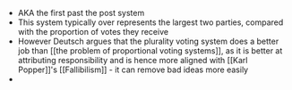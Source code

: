 - AKA the first past the post system 
- This system typically over represents the largest two parties, compared with the proportion of votes they receive 
- However Deutsch argues that the plurality voting system does a better job than [[the problem of proportional voting systems]], as it is better at attributing responsibility and is hence more aligned with [[Karl Popper]]'s [[Fallibilism]] - it can remove bad ideas more easily 
- 